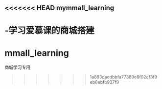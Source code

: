 <<<<<<< HEAD
mymmall_learning
--
-学习爱慕课的商城搭建
=======
# mmall_learning
商城学习专用
>>>>>>> 1a883daedbbfa77389e8f02ef3f9eb8ebfb937f9

